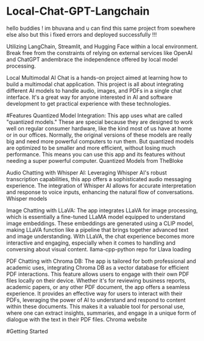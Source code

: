 # Local-Chat-GPT-Langchain

hello buddies ! im bhuvana and u can find this same project  from soewhere else also but this i fixed errors and deployed successfully !!!

Utilizing LangChain, Streamlit, and Hugging Face within a local environment.
Break free from the constraints of relying on external services like OpenAI and ChatGPT andembrace the independence offered by local model processing.

Local Multimodal AI Chat is a hands-on project aimed at learning how to build a multimodal chat application. This project is all about integrating different AI models to handle audio, images, and PDFs in a single chat interface. It's a great way for anyone interested in AI and software development to get practical experience with these technologies.

#Features
Quantized Model Integration: This app uses what are called "quantized models." These are special because they are designed to work well on regular consumer hardware, like the kind most of us have at home or in our offices. Normally, the original versions of these models are really big and need more powerful computers to run them. But quantized models are optimized to be smaller and more efficient, without losing much performance. This means you can use this app and its features without needing a super powerful computer. Quantized Models from TheBloke

Audio Chatting with Whisper AI: Leveraging Whisper AI's robust transcription capabilities, this app offers a sophisticated audio messaging experience. The integration of Whisper AI allows for accurate interpretation and response to voice inputs, enhancing the natural flow of conversations. Whisper models

Image Chatting with LLaVA: The app integrates LLaVA for image processing, which is essentially a fine-tuned LLaMA model equipped to understand image embeddings. These embeddings are generated using a CLIP model, making LLaVA function like a pipeline that brings together advanced text and image understanding. With LLaVA, the chat experience becomes more interactive and engaging, especially when it comes to handling and conversing about visual content. llama-cpp-python repo for Llava loading

PDF Chatting with Chroma DB: The app is tailored for both professional and academic uses, integrating Chroma DB as a vector database for efficient PDF interactions. This feature allows users to engage with their own PDF files locally on their device. Whether it's for reviewing business reports, academic papers, or any other PDF document, the app offers a seamless experience. It provides an effective way for users to interact with their PDFs, leveraging the power of AI to understand and respond to content within these documents. This makes it a valuable tool for personal use, where one can extract insights, summaries, and engage in a unique form of dialogue with the text in their PDF files. Chroma website

#Getting Started
